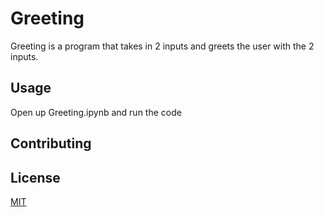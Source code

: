 # Greeting  
Greeting is a program that takes in 2 inputs and greets the user with the 2 inputs.

## Usage
Open up Greeting.ipynb and run the code

## Contributing


## License  
[MIT](https://choosealicense.com/licenses/mit/)
